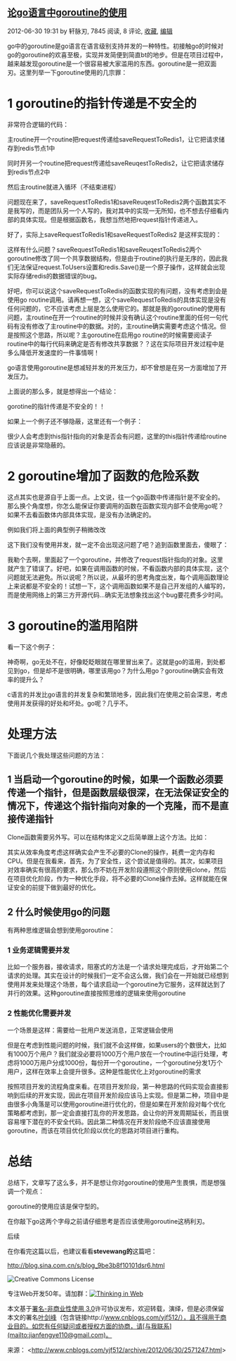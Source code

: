 

## [论go语言中goroutine的使用](http://www.cnblogs.com/yjf512/archive/2012/06/30/2571247.html)

2012-06-30 19:31 by 轩脉刃, 7845 阅读, 8 评论, [收藏](http://www.cnblogs.com/yjf512/archive/2012/06/30/2571247.html#), [编辑](http://i.cnblogs.com/EditPosts.aspx?postid=2571247)

go中的goroutine是go语言在语言级别支持并发的一种特性。初接触go的时候对go的goroutine的欢喜至极，实现并发简便到简直bt的地步。但是在项目过程中，越来越发现goroutine是一个很容易被大家滥用的东西。goroutine是一把双面刃。这里列举一下goroutine使用的几宗罪：

# 1 goroutine的指针传递是不安全的

非常符合逻辑的代码：

主routine开一个routine把request传递给saveRequestToRedis1，让它把请求储存到redis节点1中

同时开另一个routine把request传递给saveReuqestToRedis2，让它把请求储存到redis节点2中

然后主routine就进入循环（不结束进程）

 

问题现在来了，saveRequestToRedis1和saveReuqestToRedis2两个函数其实不是我写的，而是团队另一个人写的，我对其中的实现一无所知，也不想去仔细看内部的具体实现。但是根据函数名，我想当然地把request指针传递进入。

 

好了，实际上saveRequestToRedis1和saveRequestToRedis2 是这样实现的：

这样有什么问题？saveRequestToRedis1和saveReuqestToRedis2两个goroutine修改了同一个共享数据结构，但是由于routine的执行是无序的，因此我们无法保证request.ToUsers设置和redis.Save()是一个原子操作，这样就会出现实际存储redis的数据错误的bug。

 

好吧，你可以说这个saveRequestToRedis的函数实现的有问题，没有考虑到会是使用go routine调用。请再想一想，这个saveRequestToRedis的具体实现是没有任何问题的，它不应该考虑上层是怎么使用它的。那就是我的goroutine的使用有问题，主routine在开一个routine的时候并没有确认这个routine里面的任何一句代码有没有修改了主routine中的数据。对的，主routine确实需要考虑这个情况。但是按照这个思路，所以呢？主goroutine在启用go routine的时候需要阅读子routine中的每行代码来确定是否有修改共享数据？？这在实际项目开发过程中是多么降低开发速度的一件事情啊！

 

go语言使用goroutine是想减轻并发的开发压力，却不曾想是在另一方面增加了开发压力。

 

上面说的那么多，就是想得出一个结论：

gorotine的指针传递是不安全的！！

 

如果上一个例子还不够隐蔽，这里还有一个例子：

很少人会考虑到this指针指向的对象是否会有问题，这里的this指针传递给routine应该说是非常隐蔽的。

 

# 2 goroutine增加了函数的危险系数

这点其实也是源自于上面一点。上文说，往一个go函数中传递指针是不安全的。那么换个角度想，你怎么能保证你要调用的函数在函数实现内部不会使用go呢？如果不去看函数体内部具体实现，是没有办法确定的。

例如我们将上面的典型例子稍微改改

这下我们没有使用并发，就一定不会出现这问题了吧？追到函数里面去，傻眼了：

我勒个去啊，里面起了一个goroutine，并修改了request指针指向的对象。这里就产生了错误了。好吧，如果在调用函数的时候，不看函数内部的具体实现，这个问题就无法避免。所以说呢？所以说，从最坏的思考角度出发，每个调用函数理论上来说都是不安全的！试想一下，这个调用函数如果不是自己开发组的人编写的，而是使用网络上的第三方开源代码...确实无法想象找出这个bug要花费多少时间。

# 3 goroutine的滥用陷阱

看一下这个例子：

神奇啊，go无处不在，好像眨眨眼就在哪里冒出来了。这就是go的滥用，到处都见到go，但是却不是很明确，哪里该用go？为什么用go？goroutine确实会有效率的提升么？

c语言的并发比go语言的并发复杂和繁琐地多，因此我们在使用之前会深思，考虑使用并发获得的好处和坏处。go呢？几乎不。

 

# 处理方法

下面说几个我处理这些问题的方法：

## 1 当启动一个goroutine的时候，如果一个函数必须要传递一个指针，但是函数层级很深，在无法保证安全的情况下，传递这个指针指向对象的一个克隆，而不是直接传递指针

Clone函数需要另外写。可以在结构体定义之后简单跟上这个方法。比如：

其实从效率角度考虑这样确实会产生不必要的Clone的操作，耗费一定内存和CPU。但是在我看来，首先，为了安全性，这个尝试是值得的。其次，如果项目对效率确实有很高的要求，那么你不妨在开发阶段遵照这个原则使用clone，然后在项目优化阶段，作为一种优化手段，将不必要的Clone操作去掉。这样就能在保证安全的前提下做到最好的优化。

## 2 什么时候使用go的问题

有两种思维逻辑会想到使用goroutine：

### 1 业务逻辑需要并发

比如一个服务器，接收请求，阻塞式的方法是一个请求处理完成后，才开始第二个请求的处理。其实在设计的时候我们一定不会这么做，我们会在一开始就已经想到使用并发来处理这个场景，每个请求启动一个goroutine为它服务，这样就达到了并行的效果。这种goroutine直接按照思维的逻辑来使用goroutine

### 2 性能优化需要并发

一个场景是这样：需要给一批用户发送消息，正常逻辑会使用

但是在考虑到性能问题的时候，我们就不会这样做，如果users的个数很大，比如有1000万个用户？我们就没必要将1000万个用户放在一个routine中运行处理，考虑将1000万用户分成1000份，每份开一个goroutine，一个goroutine分发1万个用户，这样在效率上会提升很多。这种是性能优化上对goroutine的需求

 

按照项目开发的流程角度来看。在项目开发阶段，第一种思路的代码实现会直接影响到后续的开发实现，因此在项目开发阶段应该马上实现。但是第二种，项目中是由很多小角落是可以使用goroutine进行优化的，但是如果在开发阶段对每个优化策略都考虑到，那一定会直接打乱你的开发思路，会让你的开发周期延长，而且很容易埋下潜在的不安全代码。因此第二种情况在开发阶段绝不应该直接使用goroutine，而该在项目优化阶段以优化的思路对项目进行重构。

 

# 总结

总结下，文章写了这么多，并不是想让你对goroutine的使用产生畏惧，而是想强调一个观点：

goroutine的使用应该是保守型的。

在你敲下go这两个字母之前请仔细思考是否应该使用goroutine这柄利刃。

 

后续

在你看完这篇以后，也建议看看**stevewang的**这篇吧：

http://blog.sina.com.cn/s/blog_9be3b8f10101dsr6.html

![Creative Commons License](https://kshttps0.wiz.cn/wiz-resource/89077880-eff4-11e0-a402-00237def97cc/b444a153-2782-4393-b1a1-58bea83c7030/index_files/134670a8-b2ee-4241-8cf6-8941f0437f87.png)

专注Web开发50年。请加群：[![Thinking in Web](https://kshttps0.wiz.cn/wiz-resource/89077880-eff4-11e0-a402-00237def97cc/b444a153-2782-4393-b1a1-58bea83c7030/index_files/f009d14e-1ac6-42ff-a54b-353d4dcecd51.png)](http://shang.qq.com/wpa/qunwpa?idkey=017d388202803b8f514317087f69ffabc5a1340342943a0fd8d3af1148653eb5)

本文基于[署名-非商业性使用 3.0](http://creativecommons.org/licenses/by-nc/3.0/deed.zh)许可协议发布，欢迎转载，演绎，但是必须保留本文的署名[叶剑峰](http://www.cnblogs.com/yjf512/)（包含链接http://www.cnblogs.com/yjf512/），且不得用于商业目的。如您有任何疑问或者授权方面的协商，请[与我联系](mailto:jianfengye110@gmail.com)。

来源： <<http://www.cnblogs.com/yjf512/archive/2012/06/30/2571247.html>>

 

